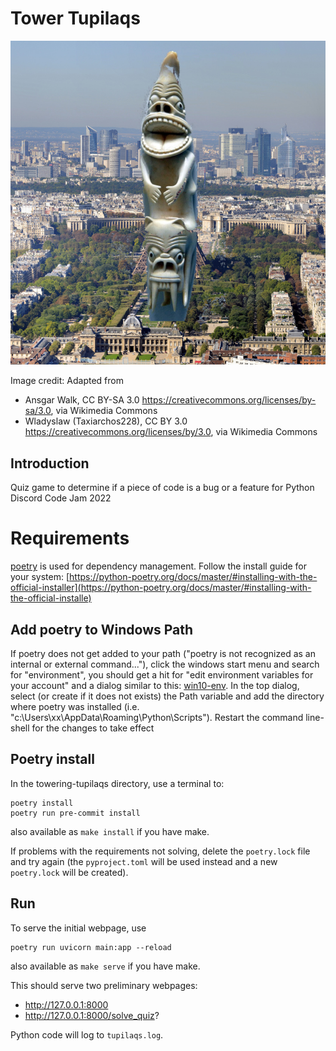 # Tower Tupilaqs
![Tupilaqs in Paris](images/tower-tupilaqs-paris.jpg)

Image credit: Adapted from

- Ansgar Walk, CC BY-SA 3.0 <https://creativecommons.org/licenses/by-sa/3.0>, via Wikimedia Commons
- Wladyslaw (Taxiarchos228), CC BY 3.0 <https://creativecommons.org/licenses/by/3.0>, via Wikimedia Commons

## Introduction
Quiz game to determine if a piece of code is a bug or a feature for Python Discord Code Jam 2022

# Requirements
[poetry](https://python-poetry.org/) is used for dependency management. Follow the install guide for your system:
[https://python-poetry.org/docs/master/#installing-with-the-official-installer](https://python-poetry.org/docs/master/#installing-with-the-official-installe)

## Add poetry to Windows Path
If poetry does not get added to your path ("poetry is not recognized as an internal or external command..."), click the windows start menu and search for "environment", you should get a hit for
"edit environment variables for your account" and a dialog similar to this: [win10-env](https://www.computerhope.com/issues/pictures/win10-envirvariables.jpg). In the top dialog, select (or create if it does not exists) the Path variable and add the directory where poetry was installed (i.e. "c:\Users\xx\AppData\Roaming\Python\Scripts"). Restart the command line-shell for the changes to take effect

## Poetry install
In the towering-tupilaqs directory, use a terminal to:
```
poetry install
poetry run pre-commit install
```
also available as `make install` if you have make.

If problems with the requirements not solving, delete the `poetry.lock` file and try again (the `pyproject.toml` will be used instead and a new `poetry.lock` will be created).

## Run
To serve the initial webpage, use
```
poetry run uvicorn main:app --reload
```
also available as `make serve` if you have make.

This should serve two preliminary webpages:

- http://127.0.0.1:8000
- http://127.0.0.1:8000/solve_quiz?

Python code will log to `tupilaqs.log`.
